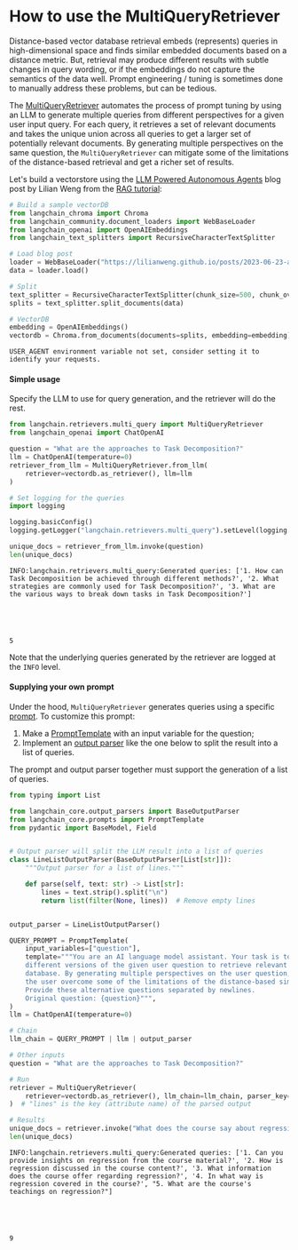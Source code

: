 # How to use the MultiQueryRetriever

Distance-based vector database retrieval embeds (represents) queries in high-dimensional space and finds similar embedded documents based on a distance metric. But, retrieval may produce different results with subtle changes in query wording, or if the embeddings do not capture the semantics of the data well. Prompt engineering / tuning is sometimes done to manually address these problems, but can be tedious.

The [MultiQueryRetriever](https://python.langchain.com/api_reference/langchain/retrievers/langchain.retrievers.multi_query.MultiQueryRetriever.html) automates the process of prompt tuning by using an LLM to generate multiple queries from different perspectives for a given user input query. For each query, it retrieves a set of relevant documents and takes the unique union across all queries to get a larger set of potentially relevant documents. By generating multiple perspectives on the same question, the `MultiQueryRetriever` can mitigate some of the limitations of the distance-based retrieval and get a richer set of results.

Let's build a vectorstore using the [LLM Powered Autonomous Agents](https://lilianweng.github.io/posts/2023-06-23-agent/) blog post by Lilian Weng from the [RAG tutorial](/docs/tutorials/rag):


```python
# Build a sample vectorDB
from langchain_chroma import Chroma
from langchain_community.document_loaders import WebBaseLoader
from langchain_openai import OpenAIEmbeddings
from langchain_text_splitters import RecursiveCharacterTextSplitter

# Load blog post
loader = WebBaseLoader("https://lilianweng.github.io/posts/2023-06-23-agent/")
data = loader.load()

# Split
text_splitter = RecursiveCharacterTextSplitter(chunk_size=500, chunk_overlap=0)
splits = text_splitter.split_documents(data)

# VectorDB
embedding = OpenAIEmbeddings()
vectordb = Chroma.from_documents(documents=splits, embedding=embedding)
```

    USER_AGENT environment variable not set, consider setting it to identify your requests.
    

#### Simple usage

Specify the LLM to use for query generation, and the retriever will do the rest.


```python
from langchain.retrievers.multi_query import MultiQueryRetriever
from langchain_openai import ChatOpenAI

question = "What are the approaches to Task Decomposition?"
llm = ChatOpenAI(temperature=0)
retriever_from_llm = MultiQueryRetriever.from_llm(
    retriever=vectordb.as_retriever(), llm=llm
)
```


```python
# Set logging for the queries
import logging

logging.basicConfig()
logging.getLogger("langchain.retrievers.multi_query").setLevel(logging.INFO)
```


```python
unique_docs = retriever_from_llm.invoke(question)
len(unique_docs)
```

    INFO:langchain.retrievers.multi_query:Generated queries: ['1. How can Task Decomposition be achieved through different methods?', '2. What strategies are commonly used for Task Decomposition?', '3. What are the various ways to break down tasks in Task Decomposition?']
    




    5



Note that the underlying queries generated by the retriever are logged at the `INFO` level.

#### Supplying your own prompt

Under the hood, `MultiQueryRetriever` generates queries using a specific [prompt](https://python.langchain.com/api_reference/langchain/retrievers/langchain.retrievers.multi_query.MultiQueryRetriever.html). To customize this prompt:

1. Make a [PromptTemplate](https://python.langchain.com/api_reference/core/prompts/langchain_core.prompts.prompt.PromptTemplate.html) with an input variable for the question;
2. Implement an [output parser](/docs/concepts/output_parsers) like the one below to split the result into a list of queries.

The prompt and output parser together must support the generation of a list of queries.


```python
from typing import List

from langchain_core.output_parsers import BaseOutputParser
from langchain_core.prompts import PromptTemplate
from pydantic import BaseModel, Field


# Output parser will split the LLM result into a list of queries
class LineListOutputParser(BaseOutputParser[List[str]]):
    """Output parser for a list of lines."""

    def parse(self, text: str) -> List[str]:
        lines = text.strip().split("\n")
        return list(filter(None, lines))  # Remove empty lines


output_parser = LineListOutputParser()

QUERY_PROMPT = PromptTemplate(
    input_variables=["question"],
    template="""You are an AI language model assistant. Your task is to generate five 
    different versions of the given user question to retrieve relevant documents from a vector 
    database. By generating multiple perspectives on the user question, your goal is to help
    the user overcome some of the limitations of the distance-based similarity search. 
    Provide these alternative questions separated by newlines.
    Original question: {question}""",
)
llm = ChatOpenAI(temperature=0)

# Chain
llm_chain = QUERY_PROMPT | llm | output_parser

# Other inputs
question = "What are the approaches to Task Decomposition?"
```


```python
# Run
retriever = MultiQueryRetriever(
    retriever=vectordb.as_retriever(), llm_chain=llm_chain, parser_key="lines"
)  # "lines" is the key (attribute name) of the parsed output

# Results
unique_docs = retriever.invoke("What does the course say about regression?")
len(unique_docs)
```

    INFO:langchain.retrievers.multi_query:Generated queries: ['1. Can you provide insights on regression from the course material?', '2. How is regression discussed in the course content?', '3. What information does the course offer regarding regression?', '4. In what way is regression covered in the course?', "5. What are the course's teachings on regression?"]
    




    9


